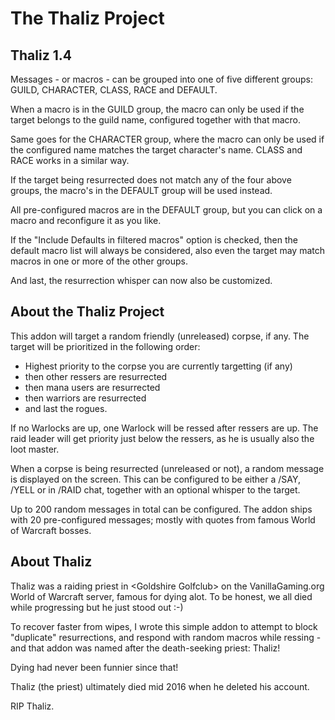 # The Thaliz Project

## Thaliz 1.4
Messages - or macros - can be grouped into one of five different groups:
GUILD, CHARACTER, CLASS, RACE and DEFAULT.

When a macro is in the GUILD group, the macro can only be used if the target
belongs to the guild name, configured together with that macro.

Same goes for the CHARACTER group, where the macro can only be used if the
configured name matches the target character's name. CLASS and RACE works in
a similar way.

If the target being resurrected does not match any of the four above groups,
the macro's in the DEFAULT group will be used instead.

All pre-configured macros are in the DEFAULT group, but you can click on a
macro and reconfigure it as you like.

If the "Include Defaults in filtered macros" option is checked, then the
default macro list will always be considered, also even the target may match
macros in one or more of the other groups.

And last, the resurrection whisper can now also be customized.



## About the Thaliz Project
This addon will target a random friendly (unreleased) corpse, if any.
The target will be prioritized in the following order:

* Highest priority to the corpse you are currently targetting (if any)
* then other ressers are resurrected
* then mana users are resurrected
* then warriors are resurrected
* and last the rogues.
	
If no Warlocks are up, one Warlock will be ressed after ressers are up. The
raid leader will get priority just below the ressers, as he is usually also
the loot master.

When a corpse is being resurrected (unreleased or not), a random message is
displayed on the screen. This can be configured to be either a /SAY, /YELL
or in /RAID chat, together with an optional whisper to the target.

Up to 200 random messages in total can be configured. The addon ships with
20 pre-configured messages; mostly with quotes from famous World of Warcraft
bosses.



## About Thaliz
Thaliz was a raiding priest in &lt;Goldshire Golfclub&gt; on the VanillaGaming.org
World of Warcraft server, famous for dying alot. To be honest, we all died
while progressing but he just stood out :-)

To recover faster from wipes, I wrote this simple addon to attempt to block
"duplicate" resurrections, and respond with random macros while ressing - and
that addon was named after the death-seeking priest: Thaliz!

Dying had never been funnier since that!


Thaliz (the priest) ultimately died mid 2016 when he deleted his account.

RIP Thaliz.
